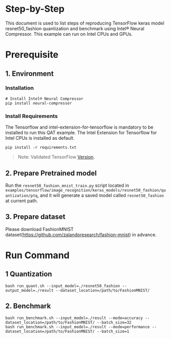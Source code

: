 Step-by-Step
============

This document is used to list steps of reproducing TensorFlow keras model resnet50_fashion quantization and benchmark using Intel® Neural Compressor.
This example can run on Intel CPUs and GPUs.


# Prerequisite

## 1. Environment

### Installation
```shell
# Install Intel® Neural Compressor
pip install neural-compressor
```

### Install Requirements
The Tensorflow and intel-extension-for-tensorflow is mandatory to be installed to run this QAT example.
The Intel Extension for Tensorflow for Intel CPUs is installed as default.
```shell
pip install -r requirements.txt
```
> Note: Validated TensorFlow [Version](/docs/source/installation_guide.md#validated-software-environment).

## 2. Prepare Pretrained model

Run the `resnet50_fashion_mnist_train.py` script located in `examples/tensorflow/image_recognition/keras_models/resnet50_fashion/quantization/ptq`, and it will generate a saved model called `resnet50_fashion` at current path.

## 3. Prepare dataset

Please download FashionMNIST dataset(https://github.com/zalandoresearch/fashion-mnist) in advance.


# Run Command
## 1 Quantization
  ```shell
  bash run_quant.sh --input_model=./resnet50_fashion --output_model=./result --dataset_location=/path/to/FashionMNIST/
  ```

## 2. Benchmark
  ```shell
  bash run_benchmark.sh --input_model=./result --mode=accuracy --dataset_location=/path/to/FashionMNIST/ --batch_size=32
  bash run_benchmark.sh --input_model=./result --mode=performance --dataset_location=/path/to/FashionMNIST/ --batch_size=1
  ```
